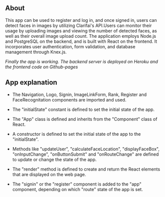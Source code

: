 ## About
 This app can be used to register and log in, and once signed in, users can detect faces in images by utilizing Clarifai's API.Users can monitor their usage by uploading images and viewing the number of detected faces, as well as their overall image upload count. The application employs Node.js and PostgreSQL on the backend, and is built with React on the frontend. It incorporates user authentication, form validation, and database management through Knex.js.
 
*Finally the app is working. The backend server is deployed on Heroku and the frontend code on Github-pages*


## App explanation

- The Navigation, Logo, Signin, ImageLinkForm, Rank, Register and FaceRecognitation components are imported and used.

- The "initialState" constant is defined to set the initial state of the app.

- The "App" class is defined and inherits from the "Component" class of React.

- A constructor is defined to set the initial state of the app to the "initialState".

- Methods like "updateUser", "calculateFaceLocation", "displayFaceBox", "onInputChange", "onButtonSubmit" and "onRouteChange" are defined to update or change the state of the app.

- The "render" method is defined to create and return the React elements that are displayed on the web page.

- The "signin" or the "register" component is added to the "app" component, depending on which "route" state of the app is set.
